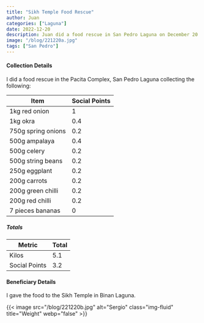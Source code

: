 ```yaml
---
title: "Sikh Temple Food Rescue"
author: Juan
categories: ["Laguna"]
date: 2022-12-20
description: Juan did a food rescue in San Pedro Laguna on December 20
image: "/blog/221220a.jpg"
tags: ["San Pedro"]
---
```



#### Collection Details

I did a food rescue in the Pacita Complex, San Pedro Laguna collecting the following:

Item | Social Points
--- | ---
1kg red onion | 1 
1kg okra | 0.4 
750g spring onions | 0.2
500g ampalaya | 0.4
500g celery | 0.2
500g string beans | 0.2
250g eggplant | 0.2
200g carrots | 0.2
200g green chilli | 0.2
200g red chilli | 0.2
7 pieces bananas | 0


##### Totals

Metric | Total
--- | ---
Kilos | 5.1
Social Points | 3.2


#### Beneficiary Details

I gave the food to the Sikh Temple in Binan Laguna.

{{< image src="/blog/221220b.jpg" alt="Sergio" class="img-fluid" title="Weight" webp="false" >}}

